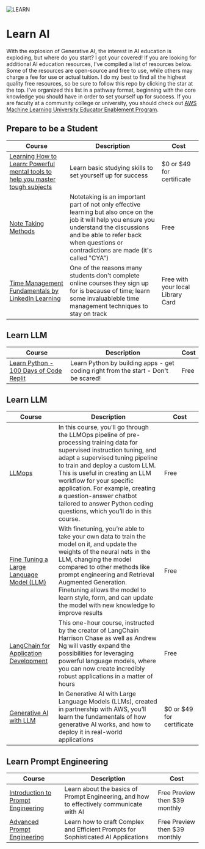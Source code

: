 ![LEARN](https://github.com/myramade/Myra-s-AI-Education-Resrouces/assets/28787937/621d190d-49dd-4c8a-9e1d-48bd35dc5877)

# Learn AI 
With the explosion of Generative AI, the interest in AI education is exploding, but where do you start?  I got your covered! If you are looking for additional AI education resources, I've compiled a list of resources below. Some of the resources are open-source and free to use, while others may charge a fee for use or actual tuition. I do my best to find all the highest quality free resources, so be sure to follow this repo by clicking the star at the top. I've organized this list in a pathway format, beginning with the core knowledge you should have in order to set yourself up for success. If you are faculty at a community college or university, you should check out [AWS Machine Learning University Educator Enablement Program](https://aws.amazon.com/machine-learning/educators/).

## Prepare to be a Student
Course | Description | Cost 
---|---|---|
[Learning How to Learn: Powerful mental tools to help you master tough subjects](https://www.coursera.org/learn/learning-how-to-learn) | Learn basic studying skills to set yourself up for success | $0 or $49 for certificate
[Note Taking Methods](https://collegeinfogeek.com/how-to-take-notes-in-college/) | Notetaking is an important part of not only effective learning but also once on the job it will help you ensure you understand the discussions and be able to refer back when questions or contradictions are made (it's called "CYA") | Free
[Time Management Fundamentals by LinkedIn Learning](https://www.linkedin.com/learning/time-management-fundamentals-14548057/the-power-of-managing-your-time) | One of the reasons many students don't complete online courses they sign up for is because of time; learn some invaluableble time management techniques to stay on track | Free with your local Library Card

## Learn LLM
Course | Description | Cost 
---|---|---|
[Learn Python - 100 Days of Code Replit](https://replit.com/learn/100-days-of-python/hub?utm_source=widget) | Learn Python by building apps - get coding right from the start - Don't be scared! | Free


## Learn LLM
Course | Description | Cost 
---|---|---|
[LLMops](https://www.deeplearning.ai/short-courses/llmops/) | In this course, you’ll go through the LLMOps pipeline of pre-processing training data for supervised instruction tuning, and adapt a supervised tuning pipeline to train and deploy a custom LLM. This is useful in creating an LLM workflow for your specific application. For example, creating a question-answer chatbot tailored to answer Python coding questions, which you’ll do in this course. | Free
[Fine Tuning a Large Language Model (LLM)](https://www.deeplearning.ai/short-courses/finetuning-large-language-models/) | With finetuning, you’re able to take your own data to train the model on it, and update the weights of the neural nets in the LLM, changing the model compared to other methods like prompt engineering and Retrieval Augmented Generation. Finetuning allows the model to learn style, form, and can update the model with new knowledge to improve results | Free
[LangChain for Application Development](https://www.deeplearning.ai/short-courses/langchain-for-llm-application-development/) | This one-hour course, instructed by the creator of LangChain Harrison Chase as well as Andrew Ng will vastly expand the possibilities for leveraging powerful language models, where you can now create incredibly robust applications in a matter of hours | Free
[Generative AI with LLM](https://coursera.org/share/ce9b14669661dabbb26a990b80e81a13) | In Generative AI with Large Language Models (LLMs), created in partnership with AWS, you’ll learn the fundamentals of how generative AI works, and how to deploy it in real-world applications | $0 or $49 for certificate

## Learn Prompt Engineering
Course | Description | Cost 
---|---|---|
[Introduction to Prompt Engineering](https://learnprompting.thinkific.com/courses/introduction_to_prompt_engineering) | Learn about the basics of Prompt Engineering, and how to effectively communicate with AI | Free Preview then $39 monthly
[Advanced Prompt Engineering](https://learnprompting.thinkific.com/courses/advanced-prompt-engineering) | Learn how to craft Complex and Efficient Prompts for Sophisticated AI Applications | Free Preview then $39 monthly
